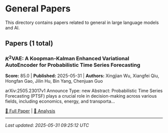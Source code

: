 # General Papers

This directory contains papers related to general in large language models and AI.

## Papers (1 total)

### $K^2$VAE: A Koopman-Kalman Enhanced Variational AutoEncoder for Probabilistic Time Series Forecasting

**Score:** 85.0 | **Published:** 2025-05-31 | **Authors:** Xingjian Wu, Xiangfei Qiu, Hongfan Gao, Jilin Hu, Bin Yang, Chenjuan Guo

arXiv:2505.23017v1 Announce Type: new 
Abstract: Probabilistic Time Series Forecasting (PTSF) plays a crucial role in decision-making across various fields, including economics, energy, and transporta...

[📄 Full Paper](https://arxiv.org/abs/2505.23017) | [📝 Analysis](ca74163612a4c36bb08fadf253c74791.md)

---


*Last updated: 2025-05-31 09:25:12 UTC*

